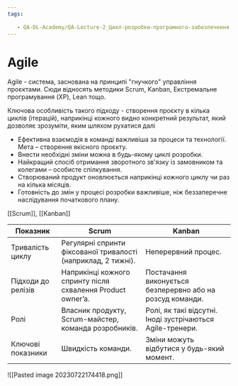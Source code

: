 ```yaml
---
tags:
  
   - QA-DL-Academy/QA-Lecture-2_Цикл-розробки-програмного-забезпечення
---
```

# Agile

Agile - система, заснована на принципі "гнучкого" управління проєктами. Сюди відносять методики Scrum, Kanban, Екстремальне програмування (XP), Lean тощо.

Ключова особливість такого підходу - створення проєкту в кілька циклів (ітерацій), наприкінці кожного видно конкретний результат, який дозволяє зрозуміти, яким шляхом рухатися далі

- Ефективна взаємодія в команді важливіша за процеси та технології. Мета – створення якісного проєкту.
- Внести необхідні зміни можна в будь-якому циклі розробки.
- Найкращий спосіб отримання зворотного зв'язку із замовником та колегами – особисте спілкування.
- Створюваний продукт оновлюється наприкінці кожного циклу чи раз на кілька місяців.
- Готовність до змін у процесі розробки важливіше, ніж беззаперечне наслідування початкового плану.

[[Scrum]], [[Kanban]]

| Показник  |  Scrum | Kanban  |
|---|---|---|
|Тривалість циклу|Регулярні спринти фіксованої тривалості (наприклад, 2 тижні).|Неперервний процес.|
|Підходи до релізів|Наприкінці кожного спринту після схвалення Product owner’a.|Постачання виконується безперервно або на розсуд команди.|
|Ролі|Власник продукту, Scrum-майстер, команда розробників.|Ролі, як такі відсутні. Іноді зустрічаються Agile-тренери.|
|Ключові показники|Швидкість команди.|Зміни можуть відбутися у будь-який момент.|

![[Pasted image 20230722174418.png]]